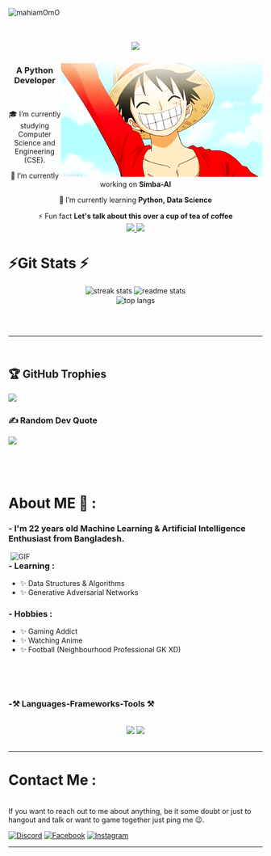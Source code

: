 <p align="left"> <img src="https://komarev.com/ghpvc/?username=mdshahriarkabiromi&label=Profile%20views&color=0e75b6&style=flat" alt="mahiamOmO" /> </p>

<h1 align="center">
    <img src="https://readme-typing-svg.herokuapp.com/?font=Righteous&size=35&center=true&vCenter=true&width=500&height=70&duration=4000&lines=Konichiwa!+👋;+I'm+Shahriar+Kabir+Omi!;" />
</h1>

   <img align="right" alt="coding" width="400" src="https://github.com/mdshahriarkabiromi/mdshahriarkabiromi/blob/main/Gifs/luffy_konichiwa.gif">

<h3 align="center"> A <b>Python</b> Developer</h3>

<br/>
<div align="center">

 🎓 I’m currently studying Computer Science and Engineering (CSE).

 🔭 I’m currently working on **Simba-AI**
 
 🌱 I’m currently learning **Python, Data Science**

⚡ Fun fact **Let's talk about this over a cup of tea of coffee**
<br>
<a href="mailto:shahriar.eu.cse59@gmail.com">
    <img src="https://img.shields.io/badge/Gmail-333333?style=for-the-badge&logo=gmail&logoColor=red" />
  </a>
  <a href="https://www.linkedin.com/in/shahriarkabiromi/">
    <img src="https://img.shields.io/badge/LinkedIn-0077B5?style=for-the-badge&logo=linkedin&logoColor=white" target="_blank" />
</a>
 </div>


# ⚡Git Stats ⚡
<div align="center">
  <img width="390" src="https://github-readme-streak-stats-salesp07.vercel.app/?user=mdshahriarkabiromi&count_private=true&theme=react&border_radius=10" alt="streak stats"/>
  <img width="390" src="https://github-readme-stats-salesp07.vercel.app/api?username=mdshahriarkabiromi&count_private=true&show_icons=true&theme=react&rank_icon=github&border_radius=10" alt="readme stats"/>
  <br/>
  <img width="325" align="center" src="https://github-readme-stats-salesp07.vercel.app/api/top-langs/?username=mdshahriarkabiromi&hide=HTML&langs_count=8&layout=compact&theme=react&border_radius=10" alt="top langs"/>
</div>

<br/><br/>
<hr/>

<br/>

## 🏆 GitHub Trophies
![](https://github-profile-trophy.vercel.app/?username=mdshahriarkabiromi&theme=algolia&no-frame=false&no-bg=true&margin-w=4)

### ✍️ Random Dev Quote
![](https://quotes-github-readme.vercel.app/api?type=horizontal&theme=tokyonight)
###

</br>
</br>

# About ME 💬 :

### - I'm 22 years old Machine Learning & Artificial Intelligence Enthusiast from Bangladesh.

<img hight="400" width="500" alt="GIF" align="right" src="https://github.com/Xx-Ashutosh-xX/Xx-Ashutosh-xX/blob/master/assets/1936.gif">

### - Learning :
- ✨ Data Structures & Algorithms
- ✨ Generative Adversarial Networks

### - Hobbies : 
- ✨ Gaming Addict
- ✨ Watching Anime
- ✨ Football (Neighbourhood Professional GK XD)

</br>
</br>
</br>

### -⚒️ Languages-Frameworks-Tools ⚒️
<br/>
<div align="center">
    <img src="https://skillicons.dev/icons?i=py,c,cpp,html,css,tensorflow"/>
    <img src="https://skillicons.dev/icons?i=git,github"/><br>
</div>
<br/>
<hr/>

# Contact Me :
<p>
 </br>
If you want to reach out to me about anything, be it some doubt or just to hangout and talk or want to game together just ping me 😉.

[![Discord](https://img.shields.io/badge/Discord-%237289DA.svg?logo=discord&logoColor=white)](https://discord.gg/tamimomi)
[![Facebook](https://img.shields.io/badge/Facebook-%231877F2.svg?logo=Facebook&logoColor=white)](https://www.facebook.com/md.shahriar.kabir.omi/)
[![Instagram](https://img.shields.io/badge/Instagram-%23E4405F.svg?logo=Instagram&logoColor=white)](https://www.instagram.com/shahriarkabiromi/?hl=en)

</p>


************
